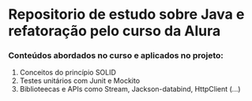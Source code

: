 # Repositorio de estudo sobre Java e refatoração pelo curso da Alura

### Conteúdos abordados no curso e aplicados no projeto:

1. Conceitos do princípio SOLID
2. Testes unitários com Junit e Mockito
3. Biblioteecas e APIs como Stream, Jackson-databind, HttpClient (...)
